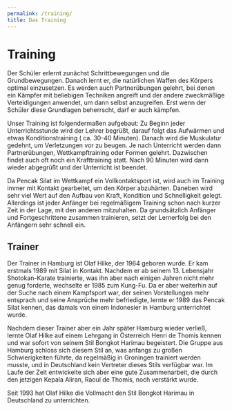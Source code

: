 ```yaml
---
permalink: /training/
title: Das Training
---
```


# Training

Der Schüler erlernt zunächst Schrittbewegungen und die Grundbewegungen. Danach lernt er, die natürlichen Waffen des Körpers optimal einzusetzen. Es werden auch Partnerübungen gelehrt, bei denen ein Kämpfer mit beliebigen Techniken angreift und der andere zweckmäßige Verteidigungen anwendet, um dann selbst anzugreifen. Erst wenn der Schüler diese Grundlagen beherrscht, darf er auch kämpfen.

Unser Training ist folgendermaßen aufgebaut:
Zu Beginn jeder Unterrichtsstunde wird der Lehrer begrüßt, darauf folgt das Aufwärmen und etwas Konditionstraining ( ca. 30-40 Minuten). Danach wird die Muskulatur gedehnt, um Verletzungen vor zu beugen. Je nach Unterricht werden dann Partnerübungen, Wettkampftraining oder Formen gelehrt. Dazwischen findet auch oft noch ein Krafttraining statt. Nach 90 Minuten wird dann wieder abgegrüßt und der Unterricht ist beendet.

Da Pencak Silat im Wettkampf ein Vollkontaktsport ist, wird auch im Training immer mit Kontakt gearbeitet, um den Körper abzuhärten. Daneben wird sehr viel Wert auf den Aufbau von Kraft, Kondition und Schnelligkeit gelegt. Allerdings ist jeder Anfänger bei regelmäßigem Training schon nach kurzer Zeit in der Lage, mit den anderen mitzuhalten. Da grundsätzlich Anfänger und Fortgeschrittene zusammen trainieren, setzt der Lernerfolg bei den Anfängern sehr schnell ein.

## Trainer

Der Trainer in Hamburg ist Olaf Hilke, der 1964 geboren wurde. Er kam erstmals 1989 mit Silat in Kontakt. Nachdem er ab seinem 13. Lebensjahr Shotokan-Karate trainierte, was ihn aber nach einigen Jahren nicht mehr genug forderte, wechselte er 1985 zum Kung-Fu. Da er aber weiterhin auf der Suche nach einem Kampfsport war, der seinen Vorstellungen mehr entsprach und seine Ansprüche mehr befriedigte, lernte er 1989 das Pencak Silat kennen, das damals von einem Indonesier in Hamburg unterrichtet wurde.

Nachdem dieser Trainer aber ein Jahr später Hamburg wieder verließ, lernte Olaf Hilke auf einem Lehrgang in Österreich Henri de Thomis kennen und war sofort von seinem Stil Bongkot Harimau begeistert. Die Gruppe aus Hamburg schloss sich diesem Stil an, was anfangs zu großen Schwierigkeiten führte, da regelmäßig in Groningen trainiert werden musste, und in Deutschland kein Vertreter dieses Stils verfügbar war. Im Laufe der Zeit entwickelte sich aber eine gute Zusammenarbeit, die durch den jetzigen Kepala Aliran, Raoul de Thomis, noch verstärkt wurde.

Seit 1993 hat Olaf Hilke die Vollmacht den Stil Bongkot Harimau in Deutschland zu unterrichten.
